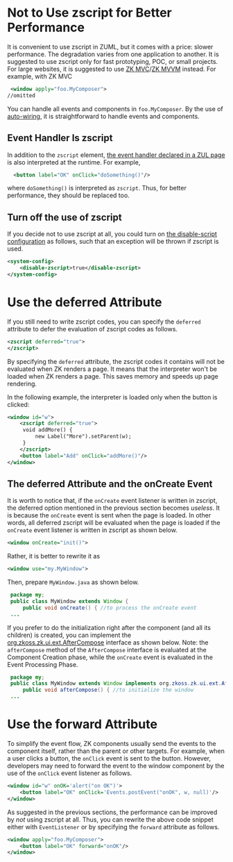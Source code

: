 

# Not to Use zscript for Better Performance

It is convenient to use zscript in ZUML, but it comes with a price:
slower performance. The degradation varies from one application to
another. It is suggested to use zscript only for fast prototyping, POC,
or small projects. For large websites, it is suggested to use [ZK MVC]({{site.baseurl}}/zk_dev_ref/mvc/mvc)/[ZK MVVM](http://books.zkoss.org/zk-mvvm-book/8.0/index.html) instead. For
example, with ZK MVC

```xml
 <window apply="foo.MyComposer">
//omitted
```

You can handle all events and components in `foo.MyComposer`. By the use
of [ auto-wiring]({{site.baseurl}}/zk_dev_ref/event_handling/event_listening#Composer_and_Event_Listener_Autowiring),
it is straightforward to handle events and components.

## Event Handler Is zscript

In addition to the `zscript` element, [ the event handler declared in a ZUL page]({{site.baseurl}}/zk_dev_ref/event_handling/event_listening#Declare_an_Event_Handler_in_a_ZUL_page)
is also interpreted at the runtime. For example,

```xml
  <button label="OK" onClick="doSomething()"/>
```

where `doSomething()` is interpreted as `zscript`. Thus, for better
performance, they should be replaced too.

## Turn off the use of zscript

If you decide not to use zscript at all, you could turn on [the disable-script configuration]({{site.baseurl}}/zk_config_ref/the_disable_zscript_element)
as follows, such that an exception will be thrown if zscript is used.

```xml
<system-config>
    <disable-zscript>true</disable-zscript>
</system-config>
```

# Use the deferred Attribute

If you still need to write zscript codes, you can specify the `deferred`
attribute to defer the evaluation of zscript codes as follows.

```xml
<zscript deferred="true">
</zscript>
```

By specifying the `deferred` attribute, the zscript codes it contains
will not be evaluated when ZK renders a page. It means that the
interpreter won't be loaded when ZK renders a page. This saves memory
and speeds up page rendering.

In the following example, the interpreter is loaded only when the button
is clicked:

```xml
<window id="w">
    <zscript deferred="true">
     void addMore() {
         new Label("More").setParent(w);
     }
    </zscript>
    <button label="Add" onClick="addMore()"/>
</window>
```

## The deferred Attribute and the onCreate Event

It is worth to notice that, if the `onCreate` event listener is written
in zscript, the deferred option mentioned in the previous section
becomes *useless*. It is because the `onCreate` event is sent when the
page is loaded. In other words, all deferred zscript will be evaluated
when the page is loaded if the `onCreate` event listener is written in
zscript as shown below.

```xml
<window onCreate="init()">
```

Rather, it is better to rewrite it as

```xml
<window use="my.MyWindow">
```

Then, prepare `MyWindow.java` as shown below.

```java
 package my;
 public class MyWindow extends Window {
     public void onCreate() { //to process the onCreate event
 ...
```

If you prefer to do the initialization right after the component (and
all its children) is created, you can implement the
[org.zkoss.zk.ui.ext.AfterCompose](https://www.zkoss.org/javadoc/latest/zk/org/zkoss/zk/ui/ext/AfterCompose.html)
interface as shown below. Note: the `afterCompose` method of the
`AfterCompose` interface is evaluated at the Component Creation phase,
while the `onCreate` event is evaluated in the Event Processing Phase.

```java
 package my;
 public class MyWindow extends Window implements org.zkoss.zk.ui.ext.AfterCompose {
     public void afterCompose() { //to initialize the window
 ...
```

# Use the forward Attribute

To simplify the event flow, ZK components usually send the events to the
component itself, rather than the parent or other targets. For example,
when a user clicks a button, the `onClick` event is sent to the button.
However, developers may need to forward the event to the window
component by the use of the `onClick` event listener as follows.

```xml
<window id="w" onOK='alert("on OK")'>
    <button label="OK" onClick='Events.postEvent("onOK", w, null)'/>
</window>
```

As suggested in the previous sections, the performance can be improved
by *not* using zscript at all. Thus, you can rewrite the above code
snippet either with `EventListener` or by specifying the `forward`
attribute as follows.

```xml
<window apply="foo.MyComposer">
    <button label="OK" forward="onOK"/>
</window>
```
